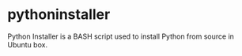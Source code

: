 pythoninstaller
===============

Python Installer is a BASH script used to install Python from source in Ubuntu box.
